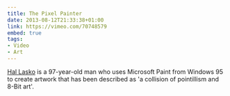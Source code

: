 ```yaml
---
title: The Pixel Painter
date: 2013-08-12T21:33:38+01:00
link: https://vimeo.com/70748579
embed: true
tags:
- Video
- Art
---
```

[Hal Lasko][1] is a 97-year-old man who uses Microsoft Paint from Windows 95 to create artwork that has been described as 'a collision of pointillism and 8-Bit art'.

[1]: http://hallasko.com/

